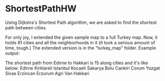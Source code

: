 # ShortestPathHW

Using Dijkstra's Shortest Path algorithm, we are asked to find the shortest path between cities.

For only joy, I extended the given sample map to a full Turkey map. Now, it holds 81 cities and all the neighborhoods in it (it took a serious amount of time, tough.) The extended version is in the "turkey_map" folder.
Example output:

The shortest path from Edirne to Hakkari is 15 along cities and it's like below: 
Edirne
Kirklareli
Istanbul
Kocaeli
Sakarya
Bolu
Cankiri
Corum
Yozgat
Sivas
Erzincan
Erzurum
Agri
Van
Hakkari
